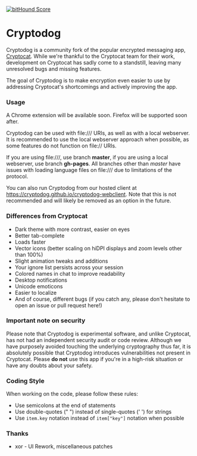 [![bitHound Score](https://www.bithound.io/github/Cryptodog/cryptodog-webclient/badges/score.svg)](https://www.bithound.io/github/Cryptodog/cryptodog-webclient)

# Cryptodog

Cryptodog is a community fork of the popular encrypted messaging app, [Cryptocat](https://crypto.cat). While we're thankful to the Cryptocat team for their work, development on Cryptocat has sadly come to a standstill, leaving many unresolved bugs and missing features.

The goal of Cryptodog is to make encryption even easier to use by addressing Cryptocat's shortcomings and actively improving the app.

### Usage
A Chrome extension will be available soon. Firefox will be supported soon after.

Cryptodog can be used with file:/// URIs, as well as with a local webserver.
It is recommended to use the local webserver approach when possible, as some features do not function on file:// URIs.

If you are using file:///, use branch **master**, if you are using a local webserver, use branch **gh-pages**.
All branches other than *master* have issues with loading language files on file:/// due to limitations of the protocol.

You can also run Cryptodog from our hosted client at https://cryptodog.github.io/cryptodog-webclient. Note that this is not recommended and will likely be removed as an option in the future.

### Differences from Cryptocat
* Dark theme with more contrast, easier on eyes
* Better tab-complete
* Loads faster
* Vector icons (better scaling on hiDPI displays and zoom levels other than 100%)
* Slight animation tweaks and additions
* Your ignore list persists across your session 
* Colored names in chat to improve readability
* Desktop notifications
* Unicode emoticons
* Easier to localize
* And of course, different bugs (if you catch any, please don't hesitate to open an issue or pull request here!)

### Important note on security

Please note that Cryptodog is experimental software, and unlike Cryptocat, has not had an independent security audit or code review. Although we have purposely avoided touching the underlying cryptography thus far, it is absolutely possible that Cryptodog introduces vulnerabilities not present in Cryptocat. Please **do not** use this app if you're in a high-risk situation or have any doubts about your safety.

### Coding Style

When working on the code, please follow these rules:
* Use semicolons at the end of statements
* Use double-quotes (" ") instead of single-quotes (' ') for strings
* Use `item.key` notation instead of `item["key"]` notation when possible

### Thanks
* xor - UI Rework, miscellaneous patches
